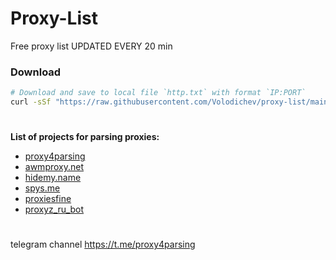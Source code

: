 # Proxy-List
Free proxy list UPDATED EVERY 20 min




### Download
```bash
# Download and save to local file `http.txt` with format `IP:PORT`
curl -sSf "https://raw.githubusercontent.com/Volodichev/proxy-list/main/http.txt" > http.txt
```
#
**List of projects for parsing proxies:**
- [proxy4parsing](http://t.me/proxy4parsing)
- [awmproxy.net](http://awmproxy.net)
- [hidemy.name](http://hidemy.name/en)
- [spys.me](http://spys.me/proxy.txt)
- [proxiesfine](http://t.me/proxiesfine)
- [proxyz_ru_bot](http://t.me/proxyz_ru_bot)




#


telegram channel https://t.me/proxy4parsing
